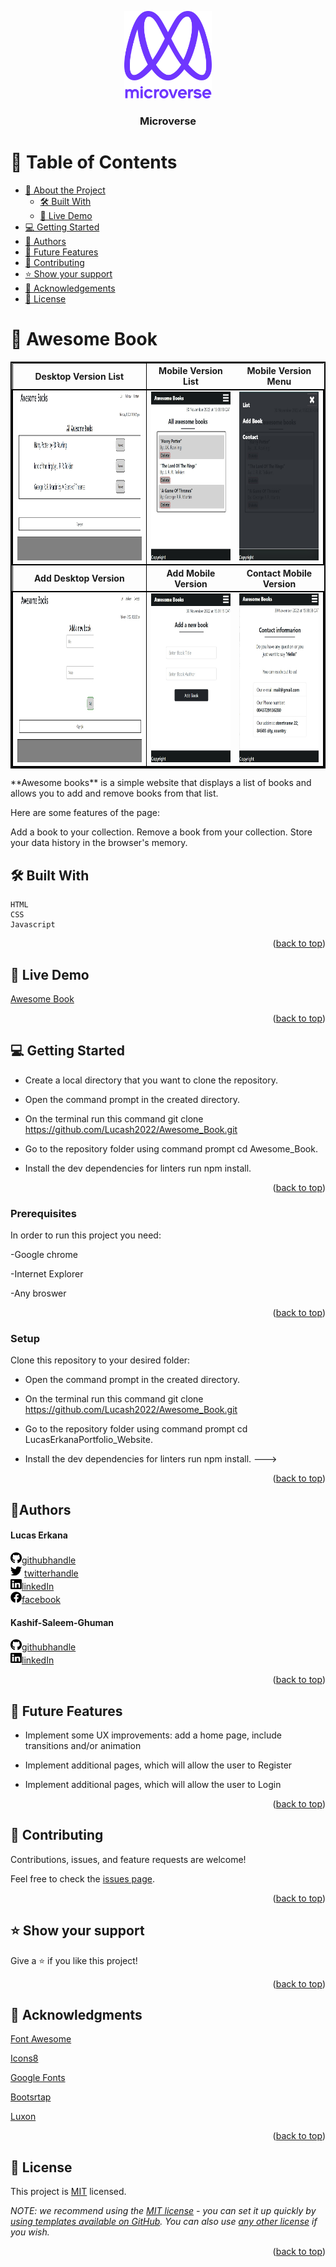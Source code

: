 <a name="readme-top"></a>

<div align="center">

  <img src="/images/murple_logo.png" alt="logo" width="140"  height="auto" />
  <br/>

  <h3><b>Microverse</b></h3>

</div>

<!-- TABLE OF CONTENTS -->

# 📗 Table of Contents

- [📖 About the Project](#about-project)
  - [🛠 Built With](#built-with)
  - [🚀 Live Demo](#live-demo)
- [💻 Getting Started](#getting-started)
- [👥 Authors](#authors)
- [🔭 Future Features](#future-features)
- [🤝 Contributing](#contributing)
- [⭐️ Show your support](#support)
- [🙏 Acknowledgements](#acknowledgements)
- [📝 License](#license)

<!-- PROJECT DESCRIPTION -->

# 📖 Awesome Book<a name="about-project"></a>
<table style="border: 2px solid black;">
  <tr>
    <th style="border: 1px solid black;">Desktop Version List</th>
    <th>Mobile Version List</th>
    <th>Mobile Version Menu</th>
  </tr>
  <tr style="border: 2px solid black;">
  <td style="border: 1px solid black;"><img src="/images/DesktopVersionLIST.jpg" alt="Desktop Version" width="340"  height="270" /></td>
  <td><img src="/images/MobileVersionLIST.jpg" alt="Mobile Version" width="200"  height="270" /></td>
    <td><img src="/images/MobileVersionMenu.jpg" alt="Mobile Version Menu" width="200"  height="270" /></td>
  </tr>
    <tr>
    <th style="border: 1px solid black;">Add Desktop Version</th>
    <th>Add Mobile Version</th>
    <th>Contact Mobile Version</th>
  </tr>
    <tr style="border: 2px solid black;">
  <td style="border: 1px solid black;"><img src="/images/DesktopVersionADD.jpg" alt="Desktop Version" width="340"  height="270" /></td>
  <td><img src="/images/MobileVersionADD.jpg" alt="Mobile Version" width="200"  height="270" /></td>
      <td><img src="/images/MobileVersionCONTACT.jpg" alt="Mobile Version Menu" width="200"  height="270" /></td>
  </tr>
</table>
**Awesome books** is a simple website that displays a list of books and allows you to add and remove books from that list. 

Here are some features of the page:

Add a book to your collection.
Remove a book from your collection.
Store your data history in the browser's memory.




## 🛠 Built With <a name="built-with"></a>
    HTML
    CSS
    Javascript


<p align="right">(<a href="#readme-top">back to top</a>)</p>

<!-- LIVE DEMO -->

## 🚀 Live Demo <a name="live-demo"></a>

[Awesome Book]( https://lucash2022.github.io/Awesome_Book/)

<p align="right">(<a href="#readme-top">back to top</a>)</p>


<!-- GETTING STARTED -->

## 💻 Getting Started <a name="getting-started"></a>

- Create a local directory that you want to clone the repository.

- Open the command prompt in the created directory.

- On the terminal run this command git clone https://github.com/Lucash2022/Awesome_Book.git

- Go to the repository folder using command prompt cd Awesome_Book.

- Install the dev dependencies for linters run npm install.

<p align="right">(<a href="#readme-top">back to top</a>)</p>

### Prerequisites

In order to run this project you need:

-Google chrome

-Internet Explorer

-Any broswer


<p align="right">(<a href="#readme-top">back to top</a>)</p>

### Setup

Clone this repository to your desired folder:

- Open the command prompt in the created directory.

- On the terminal run this command git clone https://github.com/Lucash2022/Awesome_Book.git

- Go to the repository folder using command prompt cd LucasErkanaPortfolio_Website.

- Install the dev dependencies for linters run npm install.
--->


<p align="right">(<a href="#readme-top">back to top</a>)</p>

<!-- Author -->

## 👤**Authors** <a name="authors"></a>
<h4>Lucas Erkana</h4>

<img src="/images/github.svg" alt="logo" width="18"  height="18" />[githubhandle](https://github.com/Lucash2022)
<br>
<img src="/images/twitter.svg" alt="logo" width="18"  height="18" /> [twitterhandle](https://twitter.com/@Lucas_David_22)
<br>
<img src="/images/linkedin.svg" alt="logo" width="18"  height="18" />[linkedIn](https://www.linkedin.com/in/lucas-erkana/)
  <br>
<img src="/images/facebook.svg" alt="logo" width="18"  height="18" />[facebook](https://www.facebook.com/lucash.toni)

<h4>Kashif-Saleem-Ghuman</h4>

<img src="/images/github.svg" alt="logo" width="18"  height="18" />[githubhandle](https://github.com/Kashif-Saleem-Ghuman)
<br>
<img src="/images/linkedin.svg" alt="logo" width="18"  height="18" />[linkedIn](https://www.linkedin.com/in/kashif-saleem-45ba95215/)



<p align="right">(<a href="#readme-top">back to top</a>)</p>

<!-- FUTURE FEATURES -->

## 🔭 Future Features <a name="future-features"></a>

- Implement some UX improvements: add a home page, include transitions and/or animation

- Implement additional pages, which will allow the user to Register

- Implement additional pages, which will allow the user to Login

<p align="right">(<a href="#readme-top">back to top</a>)</p>

<!-- CONTRIBUTING -->

## 🤝 Contributing <a name="contributing"></a>

Contributions, issues, and feature requests are welcome!

Feel free to check the [issues page](https://github.com/Lucash2022/Awesome_Book/issues/2).

<p align="right">(<a href="#readme-top">back to top</a>)</p>

<!-- SUPPORT -->

## ⭐️ Show your support <a name="support"></a>

Give a ⭐️ if you like this project!

<p align="right">(<a href="#readme-top">back to top</a>)</p>

<!-- ACKNOWLEDGEMENTS -->

## 🙏 Acknowledgments <a name="acknowledgements"></a>

[Font Awesome](https://fontawesome.com/search?q=book&o=r)

[Icons8](https://icons8.com/icons/set/books)

[Google Fonts](https://developers.google.com/fonts)


[Bootsrtap](https://getbootstrap.com/docs/5.1/getting-started/introduction/)


[Luxon](https://imdac.github.io/modules/js/luxon/)


<p align="right">(<a href="#readme-top">back to top</a>)</p>



<!-- LICENSE -->

## 📝 License <a name="license"></a>

This project is [MIT](./LICENSE) licensed.

_NOTE: we recommend using the [MIT license](https://choosealicense.com/licenses/mit/) - you can set it up quickly by [using templates available on GitHub](https://docs.github.com/en/communities/setting-up-your-project-for-healthy-contributions/adding-a-license-to-a-repository). You can also use [any other license](https://choosealicense.com/licenses/) if you wish._

<p align="right">(<a href="#readme-top">back to top</a>)</p>
